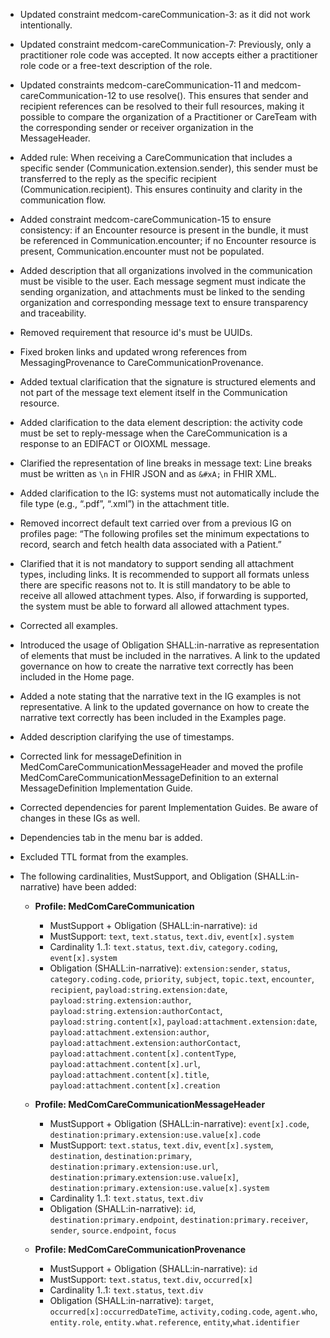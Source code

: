 - Updated constraint medcom-careCommunication-3: as it did not work intentionally.

- Updated constraint medcom-careCommunication-7: Previously, only a practitioner role code was accepted. It now accepts either a practitioner role code or a free-text description of the role.

- Updated constraints medcom-careCommunication-11 and medcom-careCommunication-12 to use resolve(). This ensures that sender and recipient references can be resolved to their full resources, making it possible to compare the organization of a Practitioner or CareTeam with the corresponding sender or receiver organization in the MessageHeader.

- Added rule: When receiving a CareCommunication that includes a specific sender (Communication.extension.sender), this sender must be transferred to the reply as the specific recipient (Communication.recipient). This ensures continuity and clarity in the communication flow.  

- Added constraint medcom-careCommunication-15 to ensure consistency: if an Encounter resource is present in the bundle, it must be referenced in Communication.encounter; if no Encounter resource is present, Communication.encounter must not be populated.

- Added description that all organizations involved in the communication must be visible to the user. Each message segment must indicate the sending organization, and attachments must be linked to the sending organization and corresponding message text to ensure transparency and traceability.

- Removed requirement that resource id's must be UUIDs.

- Fixed broken links and updated wrong references from MessagingProvenance to CareCommunicationProvenance.

- Added textual clarification that the signature is structured elements and not part of the message text element itself in the Communication resource.

- Added clarification to the data element description: the activity code must be set to reply-message when the CareCommunication is a response to an EDIFACT or OIOXML message.

- Clarified the representation of line breaks in message text: Line breaks must be written as `\n` in FHIR JSON and as `&#xA;` in FHIR XML.

- Added clarification to the IG: systems must not automatically include the file type (e.g., “.pdf”, “.xml”) in the attachment title.

- Removed incorrect default text carried over from a previous IG on profiles page: “The following profiles set the minimum expectations to record, search and fetch health data associated with a Patient.”

- Clarified that it is not mandatory to support sending all attachment types, including links. It is recommended to support all formats unless there are specific reasons not to. It is still mandatory to be able to receive all allowed attachment types. Also, if forwarding is supported, the system must be able to forward all allowed attachment types.

- Corrected all examples.

- Introduced the usage of Obligation SHALL:in-narrative as representation of elements that must be included in the narratives. A link to the updated governance on how to create the narrative text correctly has been included in the Home page.

- Added a note stating that the narrative text in the IG examples is not representative. A link to the updated governance on how to create the narrative text correctly has been included in the Examples page.

- Added description clarifying the use of timestamps.

- Corrected link for messageDefinition in MedComCareCommunicationMessageHeader and moved the profile MedComCareCommunicationMessageDefinition to an external MessageDefinition Implementation Guide.

- Corrected dependencies for parent Implementation Guides. Be aware of changes in these IGs as well.

- Dependencies tab in the menu bar is added.

- Excluded TTL format from the examples.

- The following cardinalities, MustSupport, and Obligation (SHALL:in-narrative) have been added:

  - **Profile: MedComCareCommunication**  
    - MustSupport + Obligation (SHALL:in-narrative): `id`  
    - MustSupport: `text`, `text.status`, `text.div`, `event[x].system`  
    - Cardinality 1..1: `text.status`, `text.div`, `category.coding`, `event[x].system`  
    - Obligation (SHALL:in-narrative): `extension:sender`, `status`, `category.coding.code`, `priority`, `subject`, `topic.text`, `encounter`, `recipient`, `payload:string.extension:date`, `payload:string.extension:author`, `payload:string.extension:authorContact`, `payload:string.content[x]`, `payload:attachment.extension:date`, `payload:attachment.extension:author`, `payload:attachment.extension:authorContact`, `payload:attachment.content[x].contentType`, `payload:attachment.content[x].url`, `payload:attachment.content[x].title`, `payload:attachment.content[x].creation`

  - **Profile: MedComCareCommunicationMessageHeader**  
    - MustSupport + Obligation (SHALL:in-narrative): `event[x].code`, `destination:primary.extension:use.value[x].code`  
    - MustSupport: `text.status`, `text.div`, `event[x].system`, `destination`, `destination:primary`, `destination:primary.extension:use.url`, `destination:primary`.`extension:use.value[x]`, `destination:primary.extension:use.value[x].system`  
    - Cardinality 1..1: `text.status`, `text.div`  
    - Obligation (SHALL:in-narrative): `id`, `destination:primary.endpoint`, `destination:primary.receiver`, `sender`, `source.endpoint`, `focus`

  - **Profile: MedComCareCommunicationProvenance**  
    - MustSupport + Obligation (SHALL:in-narrative): `id`  
    - MustSupport: `text.status`, `text.div`, `occurred[x]`  
    - Cardinality 1..1: `text.status`, `text.div`  
    - Obligation (SHALL:in-narrative): `target`, `occurred[x]:occurredDateTime`, `activity,coding.code`, `agent.who`, `entity.role`, `entity.what.reference`, `entity`,`what.identifier`  
